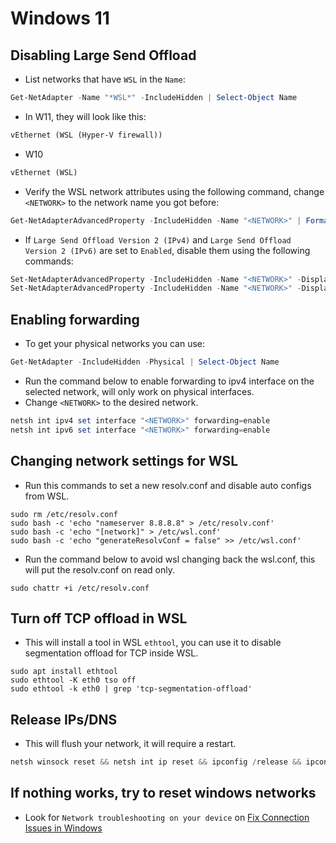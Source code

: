 
# Windows 11

## Disabling Large Send Offload

- List networks that have `WSL` in the `Name`:
```powershell
Get-NetAdapter -Name "*WSL*" -IncludeHidden | Select-Object Name
```

- In W11, they will look like this:
```txt
vEthernet (WSL (Hyper-V firewall))
```

- W10
```txt
vEthernet (WSL)
```

- Verify the WSL network attributes using the following command, change `<NETWORK>` to the network name you got before:
```powershell
Get-NetAdapterAdvancedProperty -IncludeHidden -Name "<NETWORK>" | Format-Table -AutoSize
```

- If `Large Send Offload Version 2 (IPv4)` and `Large Send Offload Version 2 (IPv6)` are set to `Enabled`, disable them using the following commands:
```powershell
Set-NetAdapterAdvancedProperty -IncludeHidden -Name "<NETWORK>" -DisplayName "Large Send Offload Version 2 (IPv4)" -DisplayValue Disabled
Set-NetAdapterAdvancedProperty -IncludeHidden -Name "<NETWORK>" -DisplayName "Large Send Offload Version 2 (IPv6)" -DisplayValue Disabled
```

## Enabling forwarding 

- To get your physical networks you can use:
```powershell
Get-NetAdapter -IncludeHidden -Physical | Select-Object Name
```

- Run the command below to enable forwarding to ipv4 interface on the selected network, will only work on physical interfaces.
- Change `<NETWORK>` to the desired network.
```powershell
netsh int ipv4 set interface "<NETWORK>" forwarding=enable
netsh int ipv6 set interface "<NETWORK>" forwarding=enable
```

## Changing network settings for WSL

- Run this commands to set a new resolv.conf and disable auto configs from WSL.
```shell
sudo rm /etc/resolv.conf
sudo bash -c 'echo "nameserver 8.8.8.8" > /etc/resolv.conf'
sudo bash -c 'echo "[network]" > /etc/wsl.conf'
sudo bash -c 'echo "generateResolvConf = false" >> /etc/wsl.conf'
```

- Run the command below to avoid wsl changing back the wsl.conf, this will put the resolv.conf on read only.
```shell
sudo chattr +i /etc/resolv.conf
```

## Turn off TCP offload in WSL

- This will install a tool in WSL `ethtool`, you can use it to disable segmentation offload for TCP inside WSL.
```
sudo apt install ethtool
sudo ethtool -K eth0 tso off
sudo ethtool -k eth0 | grep 'tcp-segmentation-offload'
```

## Release IPs/DNS

- This will flush your network, it will require a restart.
```powershell
netsh winsock reset && netsh int ip reset && ipconfig /release && ipconfig /renew && ipconfig /flushdns
```

## If nothing works, try to reset windows networks

- Look for `Network troubleshooting on your device` on [Fix Connection Issues in Windows](https://support.microsoft.com/en-us/windows/fix-wi-fi-connection-issues-in-windows-9424a1f7-6a3b-65a6-4d78-7f07eee84d2c#WindowsVersion=Windows_11)
